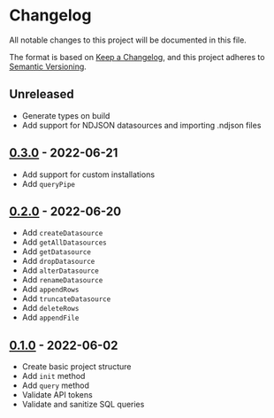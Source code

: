 # Changelog
All notable changes to this project will be documented in this file.

The format is based on [Keep a Changelog](https://keepachangelog.com/en/1.0.0/),
and this project adheres to [Semantic Versioning](https://semver.org/spec/v2.0.0.html).

## Unreleased

- Generate types on build
- Add support for NDJSON datasources and importing .ndjson files

## [0.3.0] - 2022-06-21

- Add support for custom installations
- Add `queryPipe`

## [0.2.0] - 2022-06-20

- Add `createDatasource`
- Add `getAllDatasources`
- Add `getDatasource`
- Add `dropDatasource`
- Add `alterDatasource`
- Add `renameDatasource`
- Add `appendRows`
- Add `truncateDatasource`
- Add `deleteRows`
- Add `appendFile`

## [0.1.0] - 2022-06-02

- Create basic project structure
- Add `init` method
- Add `query` method
- Validate API tokens
- Validate and sanitize SQL queries

[Unreleased]: https://github.com/alejandromav/tinybird-nodejs-sdk/compare/0.3.0...HEAD
[0.3.0]: https://github.com/alejandromav/tinybird-nodejs-sdk/compare/0.2.0...0.3.0
[0.2.0]: https://github.com/alejandromav/tinybird-nodejs-sdk/compare/0.1.0...0.2.0
[0.1.0]: https://github.com/alejandromav/tinybird-nodejs-sdk/tree/0.1.0
